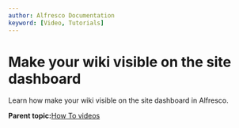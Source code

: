 ```yaml
---
author: Alfresco Documentation
keyword: [Video, Tutorials]
---
```


# Make your wiki visible on the site dashboard

Learn how make your wiki visible on the site dashboard in Alfresco.

  

**Parent topic:**[How To videos](../topics/alfresco-video-tutorials.md)

